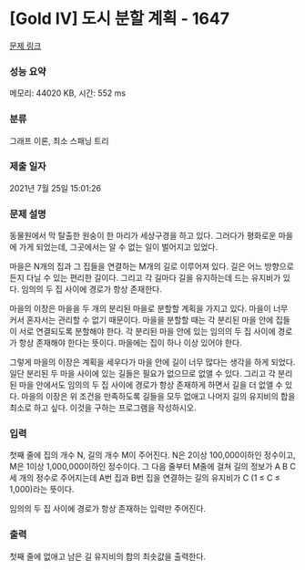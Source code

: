 # [Gold IV] 도시 분할 계획 - 1647 

[문제 링크](https://www.acmicpc.net/problem/1647) 

### 성능 요약

메모리: 44020 KB, 시간: 552 ms

### 분류

그래프 이론, 최소 스패닝 트리

### 제출 일자

2021년 7월 25일 15:01:26

### 문제 설명

<p>동물원에서 막 탈출한 원숭이 한 마리가 세상구경을 하고 있다. 그러다가 평화로운 마을에 가게 되었는데, 그곳에서는 알 수 없는 일이 벌어지고 있었다.</p>

<p>마을은 N개의 집과 그 집들을 연결하는 M개의 길로 이루어져 있다. 길은 어느 방향으로든지 다닐 수 있는 편리한 길이다. 그리고 각 길마다 길을 유지하는데 드는 유지비가 있다. 임의의 두 집 사이에 경로가 항상 존재한다.</p>

<p>마을의 이장은 마을을 두 개의 분리된 마을로 분할할 계획을 가지고 있다. 마을이 너무 커서 혼자서는 관리할 수 없기 때문이다. 마을을 분할할 때는 각 분리된 마을 안에 집들이 서로 연결되도록 분할해야 한다. 각 분리된 마을 안에 있는 임의의 두 집 사이에 경로가 항상 존재해야 한다는 뜻이다. 마을에는 집이 하나 이상 있어야 한다.</p>

<p>그렇게 마을의 이장은 계획을 세우다가 마을 안에 길이 너무 많다는 생각을 하게 되었다. 일단 분리된 두 마을 사이에 있는 길들은 필요가 없으므로 없앨 수 있다. 그리고 각 분리된 마을 안에서도 임의의 두 집 사이에 경로가 항상 존재하게 하면서 길을 더 없앨 수 있다. 마을의 이장은 위 조건을 만족하도록 길들을 모두 없애고 나머지 길의 유지비의 합을 최소로 하고 싶다. 이것을 구하는 프로그램을 작성하시오.</p>

### 입력 

 <p>첫째 줄에 집의 개수 N, 길의 개수 M이 주어진다. N은 2이상 100,000이하인 정수이고, M은 1이상 1,000,000이하인 정수이다. 그 다음 줄부터 M줄에 걸쳐 길의 정보가 A B C 세 개의 정수로 주어지는데 A번 집과 B번 집을 연결하는 길의 유지비가 C (1 ≤ C ≤ 1,000)라는 뜻이다.</p>

<p>임의의 두 집 사이에 경로가 항상 존재하는 입력만 주어진다.</p>

### 출력 

 <p>첫째 줄에 없애고 남은 길 유지비의 합의 최솟값을 출력한다.</p>

